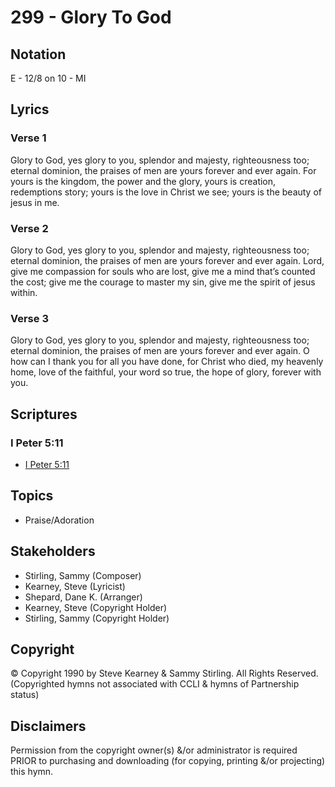 # 299 - Glory To God

## Notation

E - 12/8 on 10 - MI

## Lyrics

### Verse 1

Glory to God, yes glory to you, splendor and majesty, righteousness too; eternal dominion, the praises of men are yours forever and ever again. For yours is the kingdom, the power and the glory, yours is creation, redemptions story; yours is the love in Christ we see; yours is the beauty of jesus in me.

### Verse 2

Glory to God, yes glory to you, splendor and majesty, righteousness too; eternal dominion, the praises of men are yours forever and ever again. Lord, give me compassion for souls who are lost, give me a mind that’s counted the cost; give me the courage to master my sin, give me the spirit of jesus within.

### Verse 3

Glory to God, yes glory to you, splendor and majesty, righteousness too; eternal dominion, the praises of men are yours forever and ever again. O how can I thank you for all you have done, for Christ who died, my heavenly home, love of the faithful, your word so true, the hope of glory, forever with you.


## Scriptures

### I Peter 5:11

- [I Peter 5:11](https://www.biblegateway.com/passage/?search=I%20Peter%205%3A11)


## Topics

- Praise/Adoration

## Stakeholders

- Stirling, Sammy (Composer)
- Kearney, Steve (Lyricist)
- Shepard, Dane K. (Arranger)
- Kearney, Steve (Copyright Holder)
- Stirling, Sammy (Copyright Holder)

## Copyright

© Copyright 1990 by Steve Kearney & Sammy Stirling. All Rights Reserved.
(Copyrighted hymns not associated with CCLI & hymns of Partnership status)

## Disclaimers

Permission from the copyright owner(s) &/or administrator is required PRIOR to purchasing and downloading (for copying, printing &/or projecting) this hymn.

